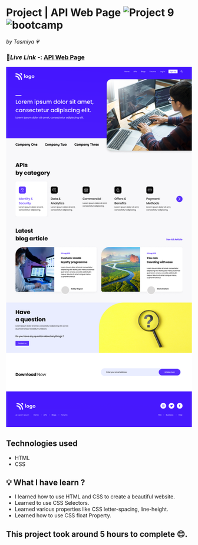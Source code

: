 # Project | API Web Page ![Project 9](https://img.shields.io/badge/Project%20-9-green) ![bootcamp](https://img.shields.io/badge/JS-Bootcamp-yellow)

_by Tasmiya 💗_

### 🔗*Live Link* -: [API Web Page]()

![API Web Page](./9.png)

## Technologies used

- HTML
- CSS

## 💡 What I have learn ?

- I learned how to use HTML and CSS to create a beautiful website.
- Learned to use CSS Selectors.
- Learned various properties like CSS letter-spacing, line-height.
- Learned how to use CSS float Property.

## This project took around 5 hours to complete 😊.
